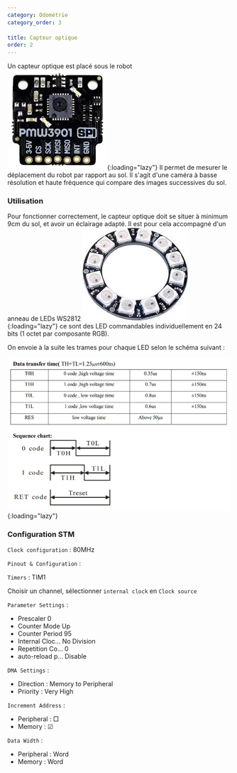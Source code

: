 ```yaml
---
category: Odométrie
category_order: 3

title: Capteur optique
order: 2
---
```


Un capteur optique est placé sous le robot
![PMW3901](/images/optic_sensor/PMW3901.webp){:loading="lazy"}
Il permet de mesurer le déplacement du robot par rapport au sol. Il s'agit d'une caméra à basse résolution et haute fréquence qui compare des images successives du sol.

### Utilisation 

Pour fonctionner correctement, le capteur optique doit se situer à minimum 9cm du sol, et avoir un éclairage adapté.
Il est pour cela accompagné d'un anneau de LEDs WS2812
![WS2812](/images/optic_sensor/LED.webp){:loading="lazy"}
ce sont des LED commandables individuellement en 24 bits (1 octet par composante RGB).

On envoie à la suite les trames pour chaque LED selon le schéma suivant :

![Commande WS2812](/images/optic_sensor/command.webp){:loading="lazy"}

### Configuration STM

`Clock configuration` : 80MHz

`Pinout & Configuration` :

`Timers` : 	TIM1

Choisir un channel, sélectionner `internal clock` en `Clock source`

`Parameter Settings` :
* Prescaler		0
* Counter Mode	Up
* Counter Period	95
* Internal Cloc...	No Division
* Repetition Co...	0
* auto-reload p...	Disable
	
`DMA Settings` :
* Direction :	Memory to Peripheral
* Priority :	Very High

`Increment Address` :
* Peripheral : □
* Memory : 	 ☑

`Data Width` :
* Peripheral : Word
* Memory : 	 Word